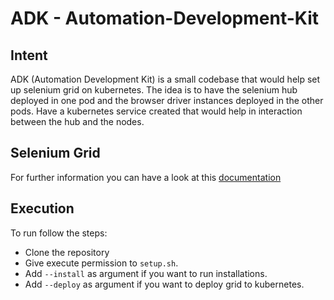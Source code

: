 # ADK - Automation-Development-Kit

## Intent

ADK (Automation Development Kit) is a small codebase that would help set up selenium grid on kubernetes.
The idea is to have the selenium hub deployed in one pod and the browser driver instances deployed in
the other pods. Have a kubernetes service created that would help in interaction between the hub and the
nodes.

## Selenium Grid

For further information you can have a look at this [documentation](SeleniumGrid4.pdf)

## Execution

To run follow the steps:

- Clone the repository
- Give execute permission to `setup.sh`.
- Add `--install` as argument if you want to run installations.
- Add `--deploy` as argument if you want to deploy grid to kubernetes.
